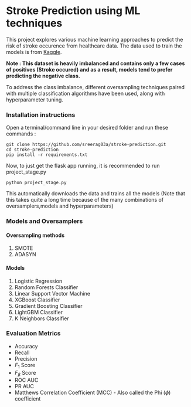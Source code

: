 # Stroke Prediction using ML techniques

This project explores various machine learning approaches to predict the risk of stroke occurence from healthcare data. The data used to train the models is from [Kaggle](https://www.kaggle.com/datasets/fedesoriano/stroke-prediction-dataset/data).

**Note : This dataset is heavily imbalanced and contains only a few cases of positives (Stroke occured) and as a result, models tend to prefer predicting the negative class.**

To address the class imbalance, different oversampling techniques paired with multiple classification algorithms have been used, along with hyperparameter tuning.

### Installation instructions

Open a terminal/command line in your desired folder and run these commands :

```
git clone https://github.com/sreerag03a/stroke-prediction.git
cd stroke-prediction
pip install -r requirements.txt

```

Now, to just get the flask app running, it is recommended to run project_stage.py

```
python project_stage.py

```

This automatically downloads the data and trains all the models (Note that this takes quite a long time because of the many combinations of oversamplers,models and hyperparameters)

### Models and Oversamplers

#### Oversampling methods

1. SMOTE
2. ADASYN

#### Models

1. Logistic Regression
2. Random Forests Classifier
3. Linear Support Vector Machine
4. XGBoost Classifier
5. Gradient Boosting Classifier
6. LightGBM Classifier
7. K Neighbors Classifier

### Evaluation Metrics

- Accuracy
- Recall
- Precision
- $F_1$ Score
- $F_\beta$ Score
- ROC AUC
- PR AUC
- Matthews Correlation Coefficient (MCC) - Also called the Phi ($\phi$) coefficient
